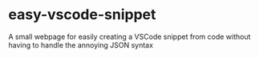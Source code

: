 # easy-vscode-snippet
A small webpage for easily creating a VSCode snippet from code without having to handle the annoying JSON syntax
